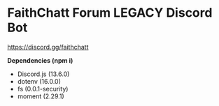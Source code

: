 # FaithChatt Forum LEGACY Discord Bot
https://discord.gg/faithchatt

**Dependencies (npm i)**
- Discord.js (13.6.0)
- dotenv (16.0.0)
- fs (0.0.1-security)
- moment (2.29.1)
